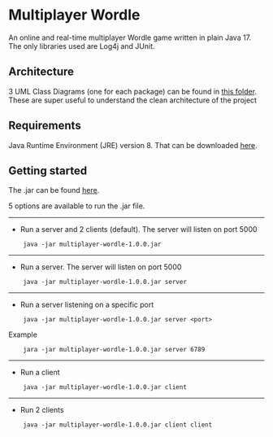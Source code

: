 # Multiplayer Wordle
An online and real-time multiplayer Wordle game written in plain Java 17. The only libraries used are Log4j and JUnit.

## Architecture
3 UML Class Diagrams (one for each package) can be found in [this folder](https://github.com/tizba/multiplayer-wordle/tree/main/UML%20Class%20Diagrams).  
These are super useful to understand the clean architecture of the project

## Requirements
Java Runtime Environment (JRE) version 8. That can be downloaded [here](https://www.java.com/fr/download/manual.jsp).

## Getting started
The .jar can be found [here](https://github.com/tizba/multiplayer-wordle/releases).  

5 options are available to run the .jar file. 
___
- Run a server and 2 clients (default). The server will listen on port 5000
```
    java -jar multiplayer-wordle-1.0.0.jar
```
___
- Run a server. The server will listen on port 5000
```
    java -jar multiplayer-wordle-1.0.0.jar server
```
___
- Run a server listening on a specific port
```
    java -jar multiplayer-wordle-1.0.0.jar server <port>
```
Example
```
    jara -jar multiplayer-wordle-1.0.0.jar server 6789
```
___
- Run a client
```
    java -jar multiplayer-wordle-1.0.0.jar client
```
___
- Run 2 clients
```
    java -jar multiplayer-wordle-1.0.0.jar client client
```
